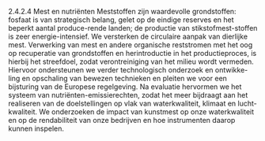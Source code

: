 2.4.2.4 Mest en nutriënten Meststoffen zijn waardevolle grondstoffen: fosfaat is van strategisch belang, gelet op de eindige reserves en het beperkt aantal produce-rende landen; de productie van stikstofmest-stoffen is zeer energie-intensief. We versterken de circulaire aanpak van dierlijke mest. Verwerking van mest en andere organische reststromen met het oog op recuperatie van grondstoffen en herintroductie in het productieproces, is hierbij het streefdoel, zodat verontreiniging van het milieu wordt vermeden. Hiervoor ondersteunen we verder technologisch onderzoek en ontwikke-ling en opschaling van bewezen technieken en pleiten we voor een bijsturing van de Europese regelgeving. Na evaluatie hervormen we het systeem van nutriënten-emissierechten, zodat het meer bijdraagt aan het realiseren van de doelstellingen op vlak van waterkwaliteit, klimaat en lucht-kwaliteit. We onderzoeken de impact van kunstmest op onze waterkwaliteit en op de rendabiliteit van onze bedrijven en hoe instrumenten daarop kunnen inspelen. 